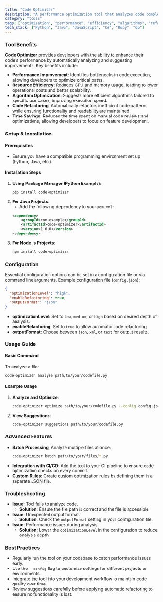 ```yaml
---
title: "Code Optimizer"
description: "A performance optimization tool that analyzes code complexity and suggests improvements to enhance execution speed and reduce resource consumption."
category: "tools"
tags: ["optimization", "performance", "efficiency", "algorithms", "refactoring", "speed", "analysis", "tools"]
tech_stack: ["Python", "Java", "JavaScript", "C#", "Ruby", "Go"]
---
```


### Tool Benefits
**Code Optimizer** provides developers with the ability to enhance their code's performance by automatically analyzing and suggesting improvements. Key benefits include:
- **Performance Improvement**: Identifies bottlenecks in code execution, allowing developers to optimize critical paths.
- **Resource Efficiency**: Reduces CPU and memory usage, leading to lower operational costs and better scalability.
- **Algorithm Optimization**: Suggests more efficient algorithms tailored to specific use cases, improving execution speed.
- **Code Refactoring**: Automatically refactors inefficient code patterns while ensuring functionality and readability are maintained.
- **Time Savings**: Reduces the time spent on manual code reviews and optimizations, allowing developers to focus on feature development.

### Setup & Installation
#### Prerequisites
- Ensure you have a compatible programming environment set up (Python, Java, etc.).

#### Installation Steps
1. **Using Package Manager (Python Example)**:
   ```bash
   pip install code-optimizer
   ```
2. **For Java Projects**:
   - Add the following dependency to your `pom.xml`:
   ```xml
   <dependency>
       <groupId>com.example</groupId>
       <artifactId>code-optimizer</artifactId>
       <version>1.0.0</version>
   </dependency>
   ```
3. **For Node.js Projects**:
   ```bash
   npm install code-optimizer
   ```

### Configuration
Essential configuration options can be set in a configuration file or via command line arguments. Example configuration file (`config.json`):
```json
{
  "optimizationLevel": "high",
  "enableRefactoring": true,
  "outputFormat": "json"
}
```
- **optimizationLevel**: Set to `low`, `medium`, or `high` based on desired depth of analysis.
- **enableRefactoring**: Set to `true` to allow automatic code refactoring.
- **outputFormat**: Choose between `json`, `xml`, or `text` for output results.

### Usage Guide
#### Basic Command
To analyze a file:
```bash
code-optimizer analyze path/to/your/codefile.py
```
#### Example Usage
1. **Analyze and Optimize**:
   ```bash
   code-optimizer optimize path/to/your/codefile.py --config config.json
   ```
2. **View Suggestions**:
   ```bash
   code-optimizer suggestions path/to/your/codefile.py
   ```

### Advanced Features
- **Batch Processing**: Analyze multiple files at once:
  ```bash
  code-optimizer batch path/to/your/files/*.py
  ```
- **Integration with CI/CD**: Add the tool to your CI pipeline to ensure code optimization checks on every commit.
- **Custom Rules**: Create custom optimization rules by defining them in a separate JSON file.

### Troubleshooting
- **Issue**: Tool fails to analyze code.
  - **Solution**: Ensure the file path is correct and the file is accessible.
- **Issue**: Unexpected output format.
  - **Solution**: Check the `outputFormat` setting in your configuration file.
- **Issue**: Performance issues during analysis.
  - **Solution**: Lower the `optimizationLevel` in the configuration to reduce analysis depth.

### Best Practices
- Regularly run the tool on your codebase to catch performance issues early.
- Use the `--config` flag to customize settings for different projects or environments.
- Integrate the tool into your development workflow to maintain code quality over time.
- Review suggestions carefully before applying automatic refactoring to ensure no functionality is lost.